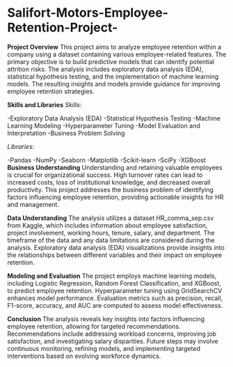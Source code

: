 # Salifort-Motors-Employee-Retention-Project-

**Project Overview**
This project aims to analyze employee retention within a company using a dataset containing various employee-related features. The primary objective is to build predictive models that can identify potential attrition risks. The analysis includes exploratory data analysis (EDA), statistical hypothesis testing, and the implementation of machine learning models. The resulting insights and models provide guidance for improving employee retention strategies.

**Skills and Libraries**
*Skills:*

-Exploratory Data Analysis (EDA)
-Statistical Hypothesis Testing
-Machine Learning Modeling
-Hyperparameter Tuning
-Model Evaluation and Interpretation
-Business Problem Solving

*Libraries:*

-Pandas
-NumPy
-Seaborn
-Matplotlib
-Scikit-learn
-SciPy
-XGBoost
**Business Understanding**
Understanding and retaining valuable employees is crucial for organizational success. High turnover rates can lead to increased costs, loss of institutional knowledge, and decreased overall productivity. This project addresses the business problem of identifying factors influencing employee retention, providing actionable insights for HR and management.

**Data Understanding**
The analysis utilizes a dataset HR_comma_sep.csv from Kaggle, which includes information about employee satisfaction, project involvement, working hours, tenure, salary, and department. The timeframe of the data and any data limitations are considered during the analysis. Exploratory data analysis (EDA) visualizations provide insights into the relationships between different variables and their impact on employee retention.

**Modeling and Evaluation**
The project employs machine learning models, including Logistic Regression, Random Forest Classification, and XGBoost, to predict employee retention. Hyperparameter tuning using GridSearchCV enhances model performance. Evaluation metrics such as precision, recall, F1-score, accuracy, and AUC are computed to assess model effectiveness.

**Conclusion**
The analysis reveals key insights into factors influencing employee retention, allowing for targeted recommendations. Recommendations include addressing workload concerns, improving job satisfaction, and investigating salary disparities. Future steps may involve continuous monitoring, refining models, and implementing targeted interventions based on evolving workforce dynamics.
